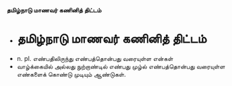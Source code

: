 **தமிழ்நாடு மாணவர் கணினித் திட்டம்**
- # தமிழ்நாடு மாணவர் கணினித் திட்டம்
- n. pl. எண்பதிலிருந்து எண்பத்தொன்பது வரையுள்ள என்கள்
- வாழ்க்கையில் அல்லது நுற்றாண்டில் எண்பது முழ்ல் எண்பத்தொன்பது வரையுள்ள எண்களைக் கொண்டு முடியும் ஆண்டுகள்.

